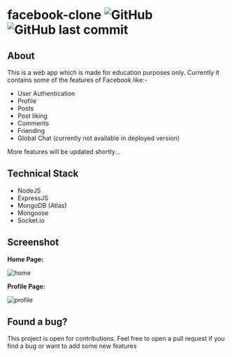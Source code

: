 # facebook-clone ![GitHub](https://img.shields.io/github/license/kkvanonymous/facebook-clone)  ![GitHub last commit](https://img.shields.io/github/last-commit/kkvanonymous/facebook-clone)
## About 
This is a web app which is made for education purposes only. Currently it contains some of the features of Facebook like:-
- User Authentication
- Profile
- Posts
- Post liking
- Comments
- Friending
- Global Chat (currently not available in deployed version)

More features will be updated shortly...
## Technical Stack
- NodeJS
- ExpressJS
- MongoDB (Atlas)
- Mongoose
- Socket.io

## Screenshot
<strong>Home Page: </strong>

![home](https://user-images.githubusercontent.com/58628586/92297903-90e4c780-ef61-11ea-914d-24c49bdb92d5.png)

<strong>Profile Page:</strong>

![profile](https://user-images.githubusercontent.com/58628586/92297853-0d2adb00-ef61-11ea-9f3c-db250bb586a0.png)

## Found a bug?
This project is open for contributions. Feel free to open a pull request if you find a bug or want to add some new features
